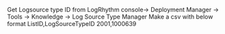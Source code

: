 Get Logsource type ID from LogRhythm console-> Deployment Manager -> Tools -> Knowledge ->  Log Source Type Manager
Make a csv with below format
ListID,LogSourceTypeID
2001,1000639
